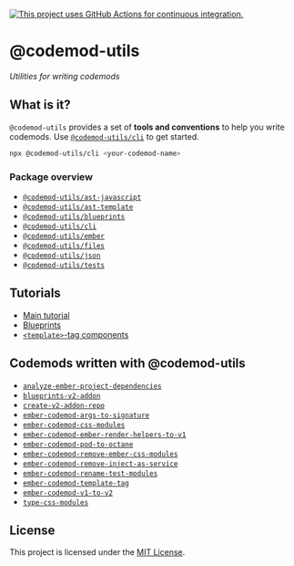 [![This project uses GitHub Actions for continuous integration.](https://github.com/ijlee2/codemod-utils/actions/workflows/ci.yml/badge.svg)](https://github.com/ijlee2/codemod-utils/actions/workflows/ci.yml)

# @codemod-utils

_Utilities for writing codemods_


## What is it?

`@codemod-utils` provides a set of **tools and conventions** to help you write codemods. Use [`@codemod-utils/cli`](/packages/cli/README.md) to get started.

```sh
npx @codemod-utils/cli <your-codemod-name>
```


### Package overview

- [`@codemod-utils/ast-javascript`](./packages/ast/javascript/README.md)
- [`@codemod-utils/ast-template`](./packages/ast/template/README.md)
- [`@codemod-utils/blueprints`](./packages/blueprints/README.md)
- [`@codemod-utils/cli`](./packages/cli/README.md)
- [`@codemod-utils/ember`](./packages/ember/README.md)
- [`@codemod-utils/files`](./packages/files/README.md)
- [`@codemod-utils/json`](./packages/json/README.md)
- [`@codemod-utils/tests`](./packages/tests/README.md)


## Tutorials

- [Main tutorial](./tutorials/ember-codemod-rename-test-modules/00-introduction.md)
- [Blueprints](./tutorials/blueprints-v2-addon/00-introduction.md)
- [`<template>`-tag components](./tutorials/template-tag-components/00-introduction.md)


## Codemods written with @codemod-utils

- [`analyze-ember-project-dependencies`](https://github.com/ijlee2/embroider-toolbox/tree/main/packages/analyze-ember-project-dependencies)
- [`blueprints-v2-addon`](https://github.com/ijlee2/embroider-toolbox/tree/main/packages/blueprints-v2-addon)
- [`create-v2-addon-repo`](https://github.com/ijlee2/embroider-toolbox/tree/main/packages/create-v2-addon-repo)
- [`ember-codemod-args-to-signature`](https://github.com/ijlee2/ember-codemod-args-to-signature)
- [`ember-codemod-css-modules`](https://github.com/simplepractice/ember-codemod-css-modules)
- [`ember-codemod-ember-render-helpers-to-v1`](https://github.com/buschtoens/ember-render-helpers/tree/master/packages/ember-codemod-ember-render-helpers-to-v1)
- [`ember-codemod-pod-to-octane`](https://github.com/ijlee2/ember-codemod-pod-to-octane)
- [`ember-codemod-remove-ember-css-modules`](https://github.com/ijlee2/embroider-css-modules/tree/main/packages/ember-codemod-remove-ember-css-modules)
- [`ember-codemod-remove-inject-as-service`](https://github.com/ijlee2/ember-codemod-remove-inject-as-service)
- [`ember-codemod-rename-test-modules`](https://github.com/ijlee2/ember-codemod-rename-test-modules)
- [`ember-codemod-template-tag`](https://github.com/IgnaceMaes/ember-codemod-template-tag)
- [`ember-codemod-v1-to-v2`](https://github.com/ijlee2/ember-codemod-v1-to-v2)
- [`type-css-modules`](https://github.com/ijlee2/embroider-css-modules/tree/main/packages/type-css-modules)


## License

This project is licensed under the [MIT License](LICENSE.md).
